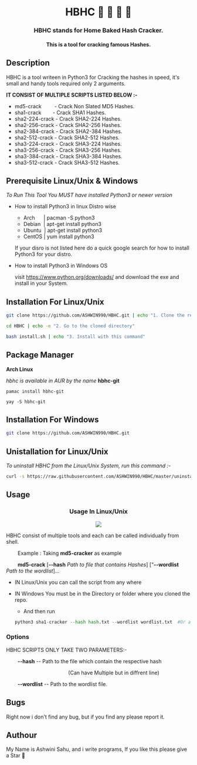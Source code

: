 <h1 align="center">HBHC 🏡 🍪 🔑 🔨</h1>

<h3 align="center">HBHC stands for Home Baked Hash Cracker.</h3>
<h4 align="center">This is a tool for cracking famous Hashes.</h4>

## Description

HBHC is a tool writeen in Python3 for Cracking the hashes in speed, it's small and handy tools required only 2 arguments.

**IT CONSIST OF MULTIPLE SCRIPTS LISTED BELOW :-**

* md5-crack &nbsp;&nbsp;&nbsp;&nbsp;&nbsp;&nbsp;&nbsp;&nbsp;- Crack Non Slated MD5 Hashes.
* sha1-crack &nbsp;&nbsp;&nbsp;&nbsp;&nbsp;&nbsp;&nbsp;- Crack SHA1 Hashes.
* sha2-224-crack - Crack SHA2-224 Hashes.
* sha2-256-crack - Crack SHA2-256 Hashes.
* sha2-384-crack - Crack SHA2-384 Hashes.
* sha2-512-crack - Crack SHA2-512 Hashes.
* sha3-224-crack - Crack SHA3-224 Hashes.
* sha3-256-crack - Crack SHA3-256 Hashes.
* sha3-384-crack - Crack SHA3-384 Hashes.
* sha3-512-crack - Crack SHA3-512 Hashes.

## Prerequisite Linux/Unix & Windows

*To Run This Tool You MUST have installed Python3 or newer version*

* How to install Python3 in linux Distro wise
    * Arch &nbsp;&nbsp;&nbsp;&nbsp;&nbsp;| pacman -S python3
    * Debian &nbsp;| apt-get install python3
    * Ubuntu &nbsp;| apt-get install python3
    * CentOS | yum install python3

    If your disro is not listed here do a quick google search for how to install Python3 for your distro.

* How to install Python3 in Windows OS

    visit https://www.python.org/downloads/  and download the exe and install in your System.

## Installation For Linux/Unix

```sh
git clone https://github.com/ASHWIN990/HBHC.git | echo "1. Clone the repositry"

cd HBHC | echo -e "2. Go to the cloned directory"

bash install.sh | echo "3. Install with this command"
```

## Package Manager

**Arch Linux**

*hbhc is available in AUR by the name* **hbhc-git**

```
pamac install hbhc-git
```
```
yay -S hbhc-git
```
## Installation For Windows

```sh
git clone https://github.com/ASHWIN990/HBHC.git
```

## Unistallation for Linux/Unix

*To uninstall HBHC from the Linux/Unix System, run this command :-*
```sh
curl -s https://raw.githubusercontent.com/ASHWIN990/HBHC/master/uninstall.sh | sudo bash
```
## Usage
<h3 align="center">Usage In Linux/Unix</h3>
<p align="center">
    <img src="screenshots/usage.gif" align="center"></img>
</p>

HBHC consist of multiple tools and each can be called individually from shell.

&nbsp;&nbsp;&nbsp;&nbsp;&nbsp;&nbsp;&nbsp;&nbsp;Example : Taking **md5-cracker** as example

&nbsp;&nbsp;&nbsp;&nbsp;&nbsp;&nbsp;&nbsp;&nbsp;**md5-crack** [**--hash** *Path to file that contains Hashes*] ["**--wordlist** *Path to the wordlist*]...

* IN Linux/Unix you can call the script from any where

* IN Windows You must be in the Directory or folder where you cloned the repo.
    * And then run

    ```python
    python3 sha1-cracker --hash hash.txt --wordlist wordlist.txt  #Or any other script
    ```

### Options 

HBHC SCRIPTS ONLY TAKE TWO PARAMETERS:-

&nbsp;&nbsp;&nbsp;&nbsp;&nbsp;&nbsp;&nbsp;&nbsp;**--hash** -- Path to the file which contain the respective hash

&nbsp;&nbsp;&nbsp;&nbsp;&nbsp;&nbsp;&nbsp;&nbsp;&nbsp;&nbsp;&nbsp;&nbsp;&nbsp;&nbsp;&nbsp;&nbsp;&nbsp;&nbsp;&nbsp;&nbsp;&nbsp;&nbsp;&nbsp;&nbsp;&nbsp;&nbsp;&nbsp;&nbsp;&nbsp;&nbsp;&nbsp;&nbsp;&nbsp;&nbsp;&nbsp;&nbsp;&nbsp;&nbsp;&nbsp;&nbsp;&nbsp;&nbsp;&nbsp;(Can have Multiple but in diffrent line)

&nbsp;&nbsp;&nbsp;&nbsp;&nbsp;&nbsp;&nbsp;&nbsp;**--wordlist** -- Path to the wordlist file.

## Bugs

Right now i don't find any bug, but if you find any please report it.

## Authour 

My Name is Ashwini Sahu, and i write programs, If you like this please give a Star 🌟
